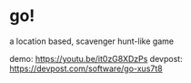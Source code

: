 # go!
a location based, scavenger hunt-like game

demo: https://youtu.be/it0zG8XDzPs
devpost: https://devpost.com/software/go-xus7t8

